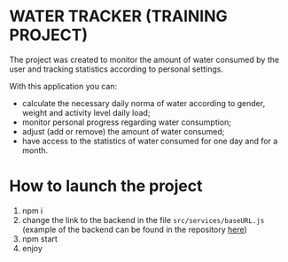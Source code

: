 # WATER TRACKER (TRAINING PROJECT)

The project was created to monitor the amount of water consumed by the user and
tracking statistics according to personal settings.

With this application you can:

- calculate the necessary daily norma of water according to gender, weight and
  activity level daily load;
- monitor personal progress regarding water consumption;
- adjust (add or remove) the amount of water consumed;
- have access to the statistics of water consumed for one day and for a month.

# How to launch the project

1. npm i
2. change the link to the backend in the file `src/services/baseURL.js` (example
   of the backend can be found in the repository
   [here](https://github.com/NickPosvystak/WaterTracker_server))
3. npm start
4. enjoy
